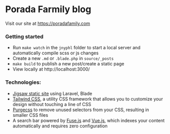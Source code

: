 # Porada Farmily blog
Visit our site at https://poradafamily.com

### Getting started
* Run `make watch` in the `jnyphl` folder to start a local server and automatically compile scss or js changes
* Create a new `.md` or `.blade.php` in `source/_posts`
* `make build` to publish a new post/create a static page
* View locally at http://localhost:3000/

### Technologies:

- [Jigsaw static site](https://jigsaw.tighten.co/) using Laravel, Blade
- [Tailwind CSS](https://tailwindcss.com/), a utility CSS framework that allows you to customize your design without touching a line of CSS
- [Purgecss](https://www.purgecss.com/) to remove unused selectors from your CSS, resulting in smaller CSS files
- A search bar powered by [Fuse.js](http://fusejs.io/) and [Vue.js](https://vuejs.org/), which indexes your content automatically and requires zero configuration

